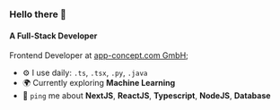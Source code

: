 ### Hello there 👋

#### A Full-Stack Developer

Frontend Developer at [app-concept.com GmbH](https://app-concept.com/);<br>

- ⚙️ I use daily: `.ts`, `.tsx`, `.py`, `.java`
- 🌍 Currently exploring **Machine Learning**
- 💬 `ping` me about **NextJS**, **ReactJS**, **Typescript**, **NodeJS**, **Database**
